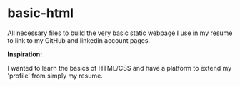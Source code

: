 # basic-html

All necessary files to build the very basic static webpage I use in my resume to link to my GitHub and linkedin account pages.

__Inspiration:__

I wanted to learn the basics of HTML/CSS and have a platform to extend my 'profile' from simply my resume.
